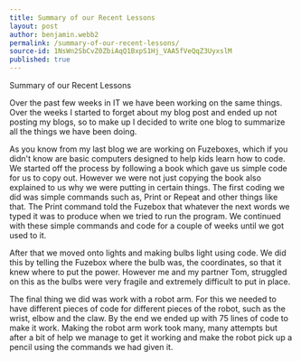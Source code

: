 ```yaml
---
title: Summary of our Recent Lessons
layout: post
author: benjamin.webb2
permalink: /summary-of-our-recent-lessons/
source-id: 1NsWn2SbCvZ0ZbiAqQ1BxpS1Hj_VAA5fVeQqZ3UyxslM
published: true
---
```

Summary of our Recent Lessons

Over the past few weeks in IT we have been working on the same things. Over the weeks I started to forget about my blog post and ended up not posting my blogs, so to make up I decided to write one blog to summarize all the things we have been doing.

As you know from my last blog we are working on Fuzeboxes, which if you didn't know are basic computers designed to help kids learn how to code. We started off the process by following a book which gave us simple code for us to copy out. However we were not just copying the book also explained to us why we were putting in certain things. The first coding we did was simple commands such as, Print or Repeat and other things like that. The Print command told the Fuzebox that whatever the next words we typed it was to produce when we tried to run the program. We continued with these simple commands and code for a couple of weeks until we got used to it.

After that we moved onto lights and making bulbs light using code. We did this by telling the Fuzebox where the bulb was, the coordinates, so that it knew where to put the power. However me and my partner Tom, struggled on this as the bulbs were very fragile and extremely difficult to put in place.

The final thing we did was work with a robot arm. For this we needed to have different pieces of code for different pieces of the robot, such as the wrist, elbow and the claw. By the end we ended up with 75 lines of code to make it work. Making the robot arm work took many, many attempts but after a bit of help we manage to get it working and make the robot pick up a pencil using the commands we had given it.

